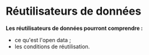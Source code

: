 # Réutilisateurs de données

**Les réutilisateurs de données pourront comprendre :**&#x20;

* ce qu'est l'open data ;&#x20;
* les conditions de réutilisation.
